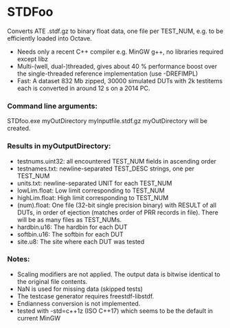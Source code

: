 # STDFoo
Converts ATE .stdf.gz to binary float data, one file per TEST_NUM, e.g. to be efficiently loaded into Octave.

* Needs only a recent C++ compiler e.g. MinGW g++, no libraries required except libz 
* Multi-(well, dual-)threaded, gives about 40 % performance boost over the single-threaded reference implementation (use -DREFIMPL) 
* Fast: A dataset 832 Mb zipped, 30000 simulated DUTs with 2k testitems each is converted in around 12 s on a 2014 PC.

### Command line arguments: 
STDfoo.exe myOutDirectory myInputfile.stdf.gz
myOutDirectory will be created.

### Results in myOutputDirectory:
* testnums.uint32: all encountered TEST_NUM fields in ascending order
* testnames.txt: newline-separated TEST_DESC strings, one per TEST_NUM
* units.txt: newline-separated UNIT for each TEST_NUM
* lowLim.float: Low limit corresponding to TEST_NUM 
* highLim.float: High limit corresponding to TEST_NUM
* (num).float: One file (32-bit single precision binary) with RESULT of all DUTs, in order of ejection (matches order of PRR records in file). There will be as many files as TEST_NUMs.
* hardbin.u16: The hardbin for each DUT
* softbin.u16: The softbin for each DUT
* site.u8: The site where each DUT was tested

### Notes: 
- Scaling modifiers are not applied. The output data is bitwise identical to the original file contents.
- NaN is used for missing data (skipped tests)
- The testcase generator requires freestdf-libstdf.
- Endianness conversion is not implemented.
- tested with -std=c++1z (ISO C++17) which seems to be the default in current MinGW
